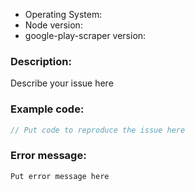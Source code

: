 <!-- 
Before filing a bug please make sure to search the open issues
to make sure it hasn't already been reported:

https://github.com/facundoolano/google-play-scraper/issues

If you're reporting an error, please provide the following information. Issue without these details 
will be closed. Non error related questions can omit this.
-->

* Operating System:
* Node version:
* google-play-scraper version:

### Description: 
Describe your issue here

### Example code:
```js
// Put code to reproduce the issue here
```

### Error message:

```
Put error message here
```
